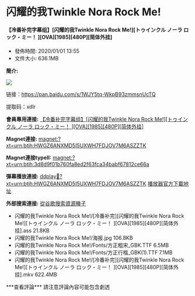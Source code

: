 # 闪耀的我Twinkle Nora Rock Me!

#### 【冷番补完字幕组】\[闪耀的我Twinkle Nora Rock Me!\]\[トゥインクル ノーラ ロック・ミー！ \]\[OVA\]\[1985\]\[480P\]\[简体外挂\]

* 發佈時間: 2020/01/01 13:55
* 文件大小: 636.1MB

**簡介:** 

![](https://s2.ax1x.com/2020/01/01/lGVgLn.jpg)

链接：https://pan.baidu.com/s/1WJY5tq-WkpB93zmmsnUcTQ 

提取码：xdlr  


**會員專用連接:** [【冷番补完字幕组】\[闪耀的我Twinkle Nora Rock Me!\]\[トゥインクル ノーラ ロック・ミー！ \]\[OVA\]\[1985\]\[480P\]\[简体外挂\]](https://dl.dmhy.org/2020/01/01/3d8d9f01b760fa8ed2f63fca34babf67812ce66a.torrent)

**Magnet連接:** [magnet:?xt=urn:btih:HWGZ6ANXMD5I5UXWH7FDJOV7M6ASZZTK](magnet:?xt=urn:btih:HWGZ6ANXMD5I5UXWH7FDJOV7M6ASZZTK&dn=&tr=http%3A%2F%2F104.238.198.186%3A8000%2Fannounce&tr=udp%3A%2F%2F104.238.198.186%3A8000%2Fannounce&tr=http%3A%2F%2Ftracker.openbittorrent.com%3A80%2Fannounce&tr=udp%3A%2F%2Ftracker3.itzmx.com%3A6961%2Fannounce&tr=http%3A%2F%2Ftracker4.itzmx.com%3A2710%2Fannounce&tr=http%3A%2F%2Ftracker.publicbt.com%3A80%2Fannounce&tr=http%3A%2F%2Ftracker.prq.to%2Fannounce&tr=http%3A%2F%2Fopen.acgtracker.com%3A1096%2Fannounce&tr=https%3A%2F%2Ft-115.rhcloud.com%2Fonly_for_ylbud&tr=http%3A%2F%2Ftracker1.itzmx.com%3A8080%2Fannounce&tr=http%3A%2F%2Ftracker2.itzmx.com%3A6961%2Fannounce&tr=udp%3A%2F%2Ftracker1.itzmx.com%3A8080%2Fannounce&tr=udp%3A%2F%2Ftracker2.itzmx.com%3A6961%2Fannounce&tr=udp%3A%2F%2Ftracker3.itzmx.com%3A6961%2Fannounce&tr=udp%3A%2F%2Ftracker4.itzmx.com%3A2710%2Fannounce)

**Magnet連接typeII:** [magnet:?xt=urn:btih:3d8d9f01b760fa8ed2f63fca34babf67812ce66a](magnet:?xt=urn:btih:3d8d9f01b760fa8ed2f63fca34babf67812ce66a)

**彈幕播放連接:** [ddplay:magnet:?xt=urn:btih:HWGZ6ANXMD5I5UXWH7FDJOV7M6ASZZTK]() [播放器官方下載地址](http://www.dandanplay.com/?from=dmhy)

**外部搜索連接:** [從谷歌搜索資源種子](https://www.google.com/search?oe=utf-8&q=3d8d9f01b760fa8ed2f63fca34babf67812ce66a)

*  闪耀的我Twinkle Nora Rock Me!/\[冷番补完\]\[闪耀的我Twinkle Nora Rock Me!\]\[トゥインクル ノーラ ロック・ミー！ \]\[OVA\]\[1985\]\[480P\]\[简体外挂\].ass 21.8KB
*  闪耀的我Twinkle Nora Rock Me!/海报.jpg 106.8KB
*  闪耀的我Twinkle Nora Rock Me!/Fonts/方正粗宋\_GBK.TTF 6.5MB
*  闪耀的我Twinkle Nora Rock Me!/Fonts/方正行楷\_GBK\(1\).TTF 7.1MB
*  闪耀的我Twinkle Nora Rock Me!/\[冷番补完\]\[闪耀的我Twinkle Nora Rock Me!\]\[トゥインクル ノーラ ロック・ミー！ \]\[OVA\]\[1985\]\[480P\]\[简体外挂\].mkv 622.4MB

\*\*\*查看評論\*\*\* 請注意評論內容可能包含劇透

